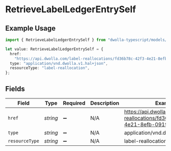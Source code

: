 # RetrieveLabelLedgerEntrySelf

## Example Usage

```typescript
import { RetrieveLabelLedgerEntrySelf } from "dwolla-typescript/models/operations";

let value: RetrieveLabelLedgerEntrySelf = {
  href:
    "https://api.dwolla.com/label-reallocations/fd36b78c-42f3-4e21-8efb-09196fccbd21",
  type: "application/vnd.dwolla.v1.hal+json",
  resourceType: "label-reallocation",
};
```

## Fields

| Field                                                                           | Type                                                                            | Required                                                                        | Description                                                                     | Example                                                                         |
| ------------------------------------------------------------------------------- | ------------------------------------------------------------------------------- | ------------------------------------------------------------------------------- | ------------------------------------------------------------------------------- | ------------------------------------------------------------------------------- |
| `href`                                                                          | *string*                                                                        | :heavy_minus_sign:                                                              | N/A                                                                             | https://api.dwolla.com/label-reallocations/fd36b78c-42f3-4e21-8efb-09196fccbd21 |
| `type`                                                                          | *string*                                                                        | :heavy_minus_sign:                                                              | N/A                                                                             | application/vnd.dwolla.v1.hal+json                                              |
| `resourceType`                                                                  | *string*                                                                        | :heavy_minus_sign:                                                              | N/A                                                                             | label-reallocation                                                              |